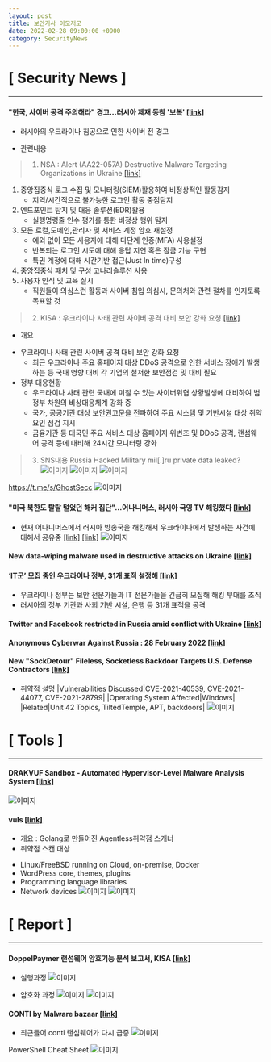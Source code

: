 ```yaml
---
layout: post
title: 보안기사 이모저모
date: 2022-02-28 09:00:00 +0900
category: SecurityNews
---
```



# [ Security News ]
---
#### "한국, 사이버 공격 주의해라" 경고...러시아 제재 동참 '보복' [[link]](https://news.mt.co.kr/mtview.php?no=2022022316302281921&fbclid=IwAR0OBFTFbRxkYEaDGI2oEAKFy0kMu6OQV71geElS4u-84f0XOFid6-FtUEY)
- 러시아의 우크라이나 침공으로 인한 사이버 전 경고
+ 관련내용
>1) NSA : Alert (AA22-057A) Destructive Malware Targeting Organizations in Ukraine [[link]](https://www.cisa.gov/uscert/ncas/alerts/aa22-057a)
1. 중앙집중식 로그 수집 및 모니터링(SIEM)활용하여 비정상적인 활동감지
	- 지역/시간적으로 불가능한 로그인 활동 중점탐지
2. 엔드포인트 탐지 및 대응 솔루션(EDR)활용
	- 실행명령줄 인수 평가를 통한 비정상 행위 탐지
3. 모든 로컬,도메인,관리자 및 서비스 계정 암호 재설정
	- 예외 없이 모든 사용자에 대해 다단계 인증(MFA) 사용설정
	- 반복되는 로그인 시도에 대해 응답 지연 혹은 잠금 기능 구현
	- 특권 계정에 대해 시간기반 접근(Just In time)구성
4. 중앙집중식 패치 및 구성 고나리솔루션 사용
5. 사용자 인식 및 교육 실시
	- 직원들이 의심스런 활동과 사이버 침입 의심시, 문의처와 관련 절차를 인지토록 목표할 것

>2) KISA : 우크라이나 사태 관련 사이버 공격 대비 보안 강화 요청 [[link]](https://www.krcert.or.kr/data/secNoticeView.do?bulletin_writing_sequence=36471)
+ 개요
- 우크라이나 사태 관련 사이버 공격 대비 보안 강화 요청
	+ 최근 우크라이나 주요 홈페이지 대상 DDoS 공격으로 인한 서비스 장애가 발생하는 등 국내 영향 대비 각 기업의 철저한 보안점검 및 대비 필요
- 정부 대응현황
	+ 우크라이나 사태 관련 국내에 미칠 수 있는 사이버위협 상황발생에 대비하여 범정부 차원의 비상대응체계 강화 중
	+ 국가, 공공기관 대상 보안권고문을 전파하여 주요 시스템 및 기반시설 대상 취약요인 점검 지시
	+ 금융기관 등 대국민 주요 서비스 대상 홈페이지 위변조 및 DDoS 공격, 랜섬웨어 공격 등에 대비해 24시간 모니터링 강화

>3) SNS내용
	Russia Hacked Military mil[.]ru private data leaked?
	![이미지](https://github.com/SecurityMgr/securitymgr.github.io/blob/main/_img/2022/220228_1.jpg?raw=true)
	![이미지](https://github.com/SecurityMgr/securitymgr.github.io/blob/main/_img/2022/220228_2.jpg?raw=true)
	![이미지](https://github.com/SecurityMgr/securitymgr.github.io/blob/main/_img/2022/220228_3.jpg?raw=true)

https://t.me/s/GhostSecc
	![이미지](https://github.com/SecurityMgr/securitymgr.github.io/blob/main/_img/2022/220228_4.jpg?raw=true)
 

#### "미국 북한도 탈탈 털었던 해커 집단"...어나니머스, 러시아 국영 TV 해킹했다 [[link]](https://www.mk.co.kr/news/world/view/2022/02/185042/)
- 현재 어나니머스에서 러시아 방송국을 해킹해서 우크라이나에서 발생하는 사건에 대해서 공유중
[[link]](https://twitter.com/youranontv/status/1497678663046905863?s=21&fbclid=IwAR2zbx6SmdbxHNov-R7kmOGPnKkE0U0BmxFil5EPC-5lI5TL_WKNRkc46Jg)
[[link]](https://twitter.com/youranoncentral/status/1497560276635324417?s=21&fbclid=IwAR2eH-051LNmMhOCJvL4NItZE3QH8xkX3WvHr0GMAb98MC4QpkIEz8akEpE)
	![이미지](https://github.com/SecurityMgr/securitymgr.github.io/blob/main/_img/2022/220228_5.jpg?raw=true)

#### New data-wiping malware used in destructive attacks on Ukraine [[link]](https://www.bleepingcomputer.com/news/security/new-data-wiping-malware-used-in-destructive-attacks-on-ukraine/?fbclid=IwAR2Nkq6saTvN1mnHbnfV3t8sePV7lv-NfjoU0JRk1Aj-CGEdGTF4OUNHtlE)

#### ‘IT군’ 모집 중인 우크라이나 정부, 31개 표적 설정해 [[link]](https://www.boannews.com/media/view.asp?idx=105122&fbclid=IwAR2Nkq6saTvN1mnHbnfV3t8sePV7lv-NfjoU0JRk1Aj-CGEdGTF4OUNHtlE)
- 우크라이나 정부는 보안 전문가들과 IT 전문가들을 긴급히 모집해 해킹 부대를 조직
- 러시아의 정부 기관과 사회 기반 시설, 은행 등 31개 표적을 공격

#### Twitter and Facebook restricted in Russia amid conflict with Ukraine [[link]](https://netblocks.org/reports/twitter-and-facebook-restricted-in-russia-amid-conflict-with-ukraine-JBZrogB6)

#### Anonymous Cyberwar Against Russia : 28 February 2022 [[link]](https://www.techarp.com/internet/anonymous-russia-cyberwar-02-28/?fbclid=IwAR1UfSCNvnIaIWu48Y0azO1s8j3LD8TdfxzdQtkS1ozqwh4bRm2i0erYYNM)

#### New "SockDetour" Fileless, Socketless Backdoor Targets U.S. Defense Contractors [[link]](https://thehackernews.com/2022/02/new-sockdetour-fileless-socketless.html)
+ 취약점 설명
|Vulnerabilities Discussed|CVE-2021-40539, CVE-2021-44077, CVE-2021-28799|
|Operating System Affected|Windows|
|Related|Unit 42 Topics, TiltedTemple, APT, backdoors|
![이미지](https://github.com/SecurityMgr/securitymgr.github.io/blob/main/_img/2022/220228_6.png?raw=true)



# [ Tools ]
---
#### DRAKVUF Sandbox - Automated Hypervisor-Level Malware Analysis System [[link]](https://www.kitploit.com/2022/02/drakvuf-sandbox-automated-hypervisor.html?fbclid=IwAR2Rd_iDSAUfp0GrJvwKsAMR5wF4gGQ0IgHbrvGSxuVVQTX6a6k-pPUB4Oc)
![이미지](https://github.com/SecurityMgr/securitymgr.github.io/blob/main/_img/2022/220228_7.jpg?raw=true)


#### vuls [[link]](https://github.com/future-architect/vuls?fbclid=IwAR3XiCGstWGB4_BAwhuJtgk3ItyS1mCVxG3Ruf0Qb38iFogGuGR_Oot6Wvs)
+ 개요 : Golang로 만들어진 Agentless취약점 스캐너
+ 취약점 스캔 대상
- Linux/FreeBSD running on Cloud, on-premise, Docker
- WordPress core, themes, plugins
- Programming language libraries
- Network devices
![이미지](https://github.com/SecurityMgr/securitymgr.github.io/blob/main/_img/2022/220228_8.png?raw=true)
![이미지](https://github.com/SecurityMgr/securitymgr.github.io/blob/main/_img/2022/220228_9.png?raw=true)
 
 

# [ Report ]
---
#### DoppelPaymer 랜섬웨어 암호기능 분석 보고서, KISA [[link]](https://seed.kisa.or.kr/kisa/Board/126/detailView.do?fbclid=IwAR1R-_NZZ493p84s7K59VwrnXzY64xZCFRg_Bt8GamC9EL9BluZ8ZJYYQt0)
+ 실행과정
![이미지](https://github.com/SecurityMgr/securitymgr.github.io/blob/main/_img/2022/220228_10.jpg?raw=true)
 
+ 암호화 과정
![이미지](https://github.com/SecurityMgr/securitymgr.github.io/blob/main/_img/2022/220228_11.jpg?raw=true)
![이미지](https://github.com/SecurityMgr/securitymgr.github.io/blob/main/_img/2022/220228_12.jpg?raw=true)

#### CONTI by Malware bazaar [[link]](https://bazaar.abuse.ch/browse/tag/conti/)
- 최근들어 conti 랜섬웨어가 다시 급증
![이미지](https://github.com/SecurityMgr/securitymgr.github.io/blob/main/_img/2022/220228_13.jpg?raw=true)

PowerShell Cheat Sheet
![이미지](https://github.com/SecurityMgr/securitymgr.github.io/blob/main/_img/2022/220228_14.jpg?raw=true)

